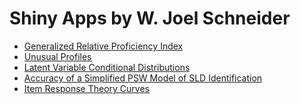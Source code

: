 # Shiny Apps by W. Joel Schneider

- [Generalized Relative Proficiency Index](https://wjschne.github.io/relativeproficiency/)
- [Unusual Profiles](https://w-joel-schneider.shinyapps.io/unusualprofile/)
- [Latent Variable Conditional Distributions]([https://wjschne.github.io/conditionaldistributions/](https://w-joel-schneider.shinyapps.io/ConditionalDistribution/))
- [Accuracy of a Simplified PSW Model of SLD Identification](https://w-joel-schneider.shinyapps.io/conditionalppv/)
- [Item Response Theory Curves](https://wjschne.github.io/irtplot/)

